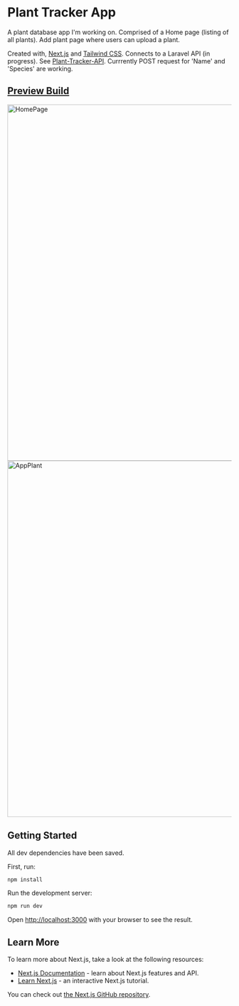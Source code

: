 # Plant Tracker App

A plant database app I'm working on. Comprised of a Home page (listing of all plants). Add plant page where users can upload a plant.

Created with, [Next.js](https://nextjs.org/) and [Tailwind CSS](https://tailwindcss.com/). Connects to a Laravel API (in progress). See [Plant-Tracker-API](https://github.com/dylpark/Plant-Tracker-API/). Currrently POST request for 'Name' and 'Species' are working.

## [Preview Build](https://plant-tracker-app-react.herokuapp.com/)

<img width="800" alt="HomePage" src="https://user-images.githubusercontent.com/64296934/139571868-47fe8089-ff1f-4898-aab1-250cb47fd561.png">

<img width="800" alt="AppPlant" src="https://user-images.githubusercontent.com/64296934/139571871-8a50f75c-40d4-4fe3-a369-8dc1e883b2f7.png">

## Getting Started

All dev dependencies have been saved.

First, run:

```bash
npm install
```

Run the development server:

```bash
npm run dev
```

Open [http://localhost:3000](http://localhost:3000) with your browser to see the result.

## Learn More

To learn more about Next.js, take a look at the following resources:

- [Next.js Documentation](https://nextjs.org/docs) - learn about Next.js features and API.
- [Learn Next.js](https://nextjs.org/learn) - an interactive Next.js tutorial.

You can check out [the Next.js GitHub repository](https://github.com/vercel/next.js/).

